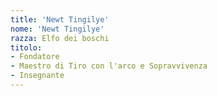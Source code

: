 ```yaml
---
title: 'Newt Tingilye'
nome: 'Newt Tingilye'
razza: Elfo dei boschi
titolo:
- Fondatore
- Maestro di Tiro con l'arco e Sopravvivenza
- Insegnante
---
```

